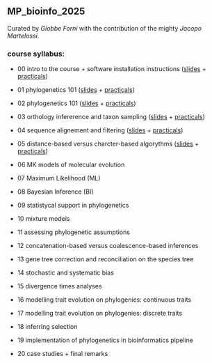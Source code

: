 ## MP_bioinfo_2025

Curated by *Giobbe Forni* with the contribution of the mighty *Jacopo Martelossi*.

### course syllabus:

- 00 intro to the course + software installation instructions ([slides](https://github.com/for-giobbe/MP25/blob/main/slides/00.pdf) + [practicals](https://github.com/for-giobbe/MP25/blob/main/practicals/00.md))
- 01 phylogenetics 101 ([slides](https://github.com/for-giobbe/MP25/blob/main/slides/01.pdf) + [practicals](https://github.com/for-giobbe/MP25/blob/main/practicals/10.md))
- 02 phylogenetics 101 ([slides]() + [practicals]())


- 03 orthology infererence and taxon sampling ([slides](https://github.com/for-giobbe/MP25/blob/main/slides/03.pdf) + [practicals](https://github.com/for-giobbe/MP25/blob/main/practicals/03.md))
- 04 sequence alignement and filtering ([slides](https://github.com/for-giobbe/MP25/blob/main/slides/04.pdf) + [practicals](https://github.com/for-giobbe/MP25/blob/main/practicals/04.md))
- 05 distance-based versus charcter-based algorythms ([slides](https://github.com/for-giobbe/MP25/blob/main/slides/05.pdf) + [practicals](https://github.com/for-giobbe/MP25/blob/main/practicals/05.md))


- 06 MK models of molecular evolution
- 07 Maximum Likelihood (ML)
- 08 Bayesian Inference (BI)
- 09 statistycal support in phylogenetics


- 10 mixture models
- 11 assessing phylogenetic assumptions
- 12 concatenation-based versus coalescence-based inferences


- 13 gene tree correction and reconciliation on the species tree
- 14 stochastic and systematic bias
- 15 divergence times analyses


- 16 modelling trait evolution on phylogenies: continuous traits
- 17 modelling trait evolution on phylogenies: discrete traits
- 18 inferring selection


- 19 implementation of phylogenetics in bioinformatics pipeline
- 20 case studies + final remarks